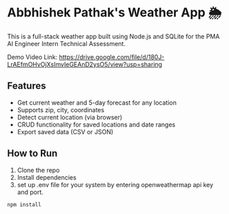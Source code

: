# Abbhishek Pathak's Weather App 🌦

This is a full-stack weather app built using Node.js and SQLite for the PMA AI Engineer Intern Technical Assessment.

Demo Video Link: https://drive.google.com/file/d/180J-LrAEfmOHvOjXsImvIeGEAnD2ysO5/view?usp=sharing

## Features

- Get current weather and 5-day forecast for any location
- Supports zip, city, coordinates
- Detect current location (via browser)
- CRUD functionality for saved locations and date ranges
- Export saved data (CSV or JSON)

## How to Run

1. Clone the repo
2. Install dependencies
3. set up .env file for your system by entering openweathermap api key and port.

```bash
npm install
